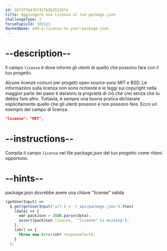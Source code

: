```yaml
---
id: 587d7fb4367417b2b2512bfe
title: Aggiungere una licenza al tuo package.json
challengeType: 2
forumTopicId: 301523
dashedName: add-a-license-to-your-package-json
---
```


# --description--

Il campo `license` è dove informi gli utenti di quello che possono fare con il tuo progetto.

Alcune licenze comuni per progetti open source sono MIT e BSD. Le informazioni sulla licenza non sono richieste e le leggi sul copyright nella maggior parte dei paesi ti daranno la proprietà di ciò che crei senza che tu debba fare altro. Tuttavia, è sempre una buona pratica dichiarare esplicitamente quello che gli utenti possono e non possono fare. Ecco un esempio del campo di licenza:

```json
"license": "MIT",
```

# --instructions--

Compila il campo `license` nel file package.json del tuo progetto come ritieni opportuno.

# --hints--

package.json dovrebbe avere una chiave "license" valida

```js
(getUserInput) =>
  $.get(getUserInput('url') + '/_api/package.json').then(
    (data) => {
      var packJson = JSON.parse(data);
      assert(packJson.license, '"license" is missing');
    },
    (xhr) => {
      throw new Error(xhr.responseText);
    }
  );
```

